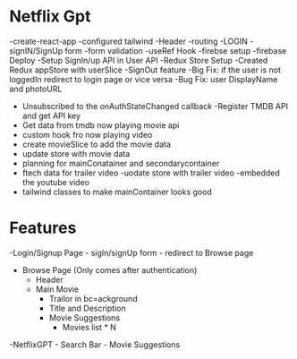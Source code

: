 # Netflix Gpt

-create-react-app
-configured tailwind
-Header
-routing
-LOGIN
-signIN/SignUp form
-form validation 
-useRef Hook
-firebse setup
-firebase Deploy
-Setup SignIn/up API in User API
-Redux Store Setup
-Created Redux appStore with userSlice
-SignOut feature
-Big Fix: if the user is not loggedIn redirect to login page or vice versa
-Bug Fix: user DisplayName and photoURL
- Unsubscribed to the onAuthStateChanged callback
-Register TMDB API and get API key
- Get data from tmdb now playing movie api
- custom hook fro now playing video
- create movieSlice to add the movie data
- update store with movie data
- planning for mainConatainer and secondarycontainer
- ftech data for trailer video
-uodate store with trailer video
-embedded the youtube video
- tailwind classes to make mainContainer looks good


# Features
-Login/Signup Page
    - sigIn/signUp form
    - redirect to Browse page
- Browse Page (Only comes after authentication)
    - Header
    - Main Movie
        - Trailor in bc=ackground
        - Title and Description 
        - Movie Suggestions
            - Movies list * N

-NetflixGPT 
    - Search Bar
    - Movie Suggestions